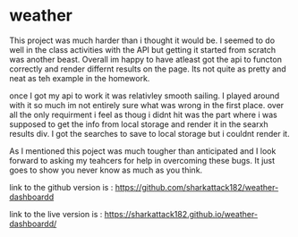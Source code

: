# weather

This project was much harder than i thought it would be. I seemed to do well in the class activities with the API but getting it started from scratch was another beast. Overall im happy to have atleast got the api to functon correctly and render differnt results on the page. Its not quite as pretty and neat as teh example in the homework. 

once I got my api to work it was relativley smooth sailing. I played around with it so much im not entirely sure what was wrong in the first place. over all the only requirment i feel as thoug i didnt hit was the part where i was supposed to get the info from local storage and render it in the searxh results div. I got the searches to save to local storage but i couldnt render it. 

As I mentioned this poject was much tougher than anticipated and I look forward to asking my teahcers for help in overcoming these bugs. It just goes to show you never know as much  as you think. 

link to the github version is : https://github.com/sharkattack182/weather-dashboardd

link to the live version is : https://sharkattack182.github.io/weather-dashboardd/
